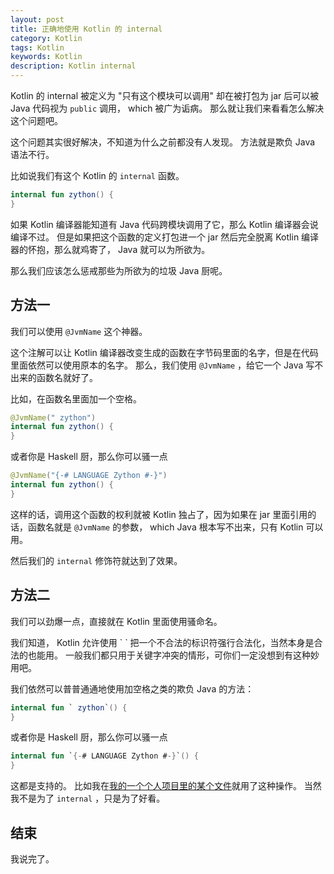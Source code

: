 ```yaml
---
layout: post
title: 正确地使用 Kotlin 的 internal
category: Kotlin
tags: Kotlin
keywords: Kotlin
description: Kotlin internal
---
```


Kotlin 的 internal 被定义为 "只有这个模块可以调用" 却在被打包为 jar 后可以被 Java 代码视为 `public` 调用， which 被广为诟病。
那么就让我们来看看怎么解决这个问题吧。

这个问题其实很好解决，不知道为什么之前都没有人发现。
方法就是欺负 Java 语法不行。

比如说我们有这个 Kotlin 的 `internal` 函数。

```kotlin
internal fun zython() {
}
```

如果 Kotlin 编译器能知道有 Java 代码跨模块调用了它，那么 Kotlin 编译器会说编译不过。
但是如果把这个函数的定义打包进一个 jar 然后完全脱离 Kotlin 编译器的怀抱，那么就鸡寄了， Java 就可以为所欲为。

那么我们应该怎么惩戒那些为所欲为的垃圾 Java 厨呢。

## 方法一

我们可以使用 `@JvmName` 这个神器。

这个注解可以让 Kotlin 编译器改变生成的函数在字节码里面的名字，但是在代码里面依然可以使用原本的名字。
那么，我们使用 `@JvmName` ，给它一个 Java 写不出来的函数名就好了。

比如，在函数名里面加一个空格。

```kotlin
@JvmName(" zython")
internal fun zython() {
}
```

或者你是 Haskell 厨，那么你可以骚一点

```kotlin
@JvmName("{-# LANGUAGE Zython #-}")
internal fun zython() {
}
```

这样的话，调用这个函数的权利就被 Kotlin 独占了，因为如果在 jar 里面引用的话，函数名就是 `@JvmName` 的参数，
which Java 根本写不出来，只有 Kotlin 可以用。

然后我们的 `internal` 修饰符就达到了效果。

## 方法二

我们可以劲爆一点，直接就在 Kotlin 里面使用骚命名。

我们知道， Kotlin 允许使用 \` \` 把一个不合法的标识符强行合法化，当然本身是合法的也能用。
一般我们都只用于关键字冲突的情形，可你们一定没想到有这种妙用吧。

我们依然可以普普通通地使用加空格之类的欺负 Java 的方法：

```kotlin
internal fun ` zython`() {
}
```

或者你是 Haskell 厨，那么你可以骚一点

```kotlin
internal fun `{-# LANGUAGE Zython #-}`() {
}
```

这都是支持的。
比如我在[我的一个个人项目里的某个文件](https://github.com/icela/FriceEngine/blob/master/src/org/frice/Initializer.kt)就用了这种操作。
当然我不是为了 `internal` ，只是为了好看。

## 结束

我说完了。
